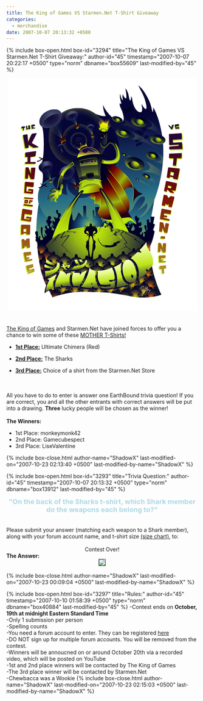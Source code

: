 ```yaml
---
title: The King of Games VS Starmen.Net T-Shirt Giveaway
categories:
  - merchandise
date: 2007-10-07 20:13:32 +0500
---
```

{% include box-open.html box-id="3294" title="The King of Games VS Starmen.Net T-Shirt Giveaway:" author-id="45" timestamp="2007-10-07 20:22:17 +0500" type="norm" dbname="box55609" last-modified-by="45" %}
	<center><img src="/merchandise/images/main/kogcontest2_main.jpg" border="0" /></center>
	<br /><br />
	<a href="http://www.the-king-of-games.com/english/">The King of Games</a> and Starmen.Net 
	have joined forces to offer you a chance to win some of these <a href="http://www.the-king-of-games.com/english/shop/index.php?mode=catalog_list&type=game&game_id=7">MOTHER T-Shirts!</a>
	<br />
	<ul><li><b><u>1st Place:</u></b> Ultimate Chimera (Red)</li></ul>
	<ul><li><b><u>2nd Place:</u></b> The Sharks</li></ul>
	<ul><li><b><u>3rd Place:</u></b> Choice of a shirt from the Starmen.Net Store</li></ul>
	<br /><br />
	All you have to do to enter is answer one EarthBound trivia question! If you are correct,
	you and all the other entrants with correct answers will be put into a drawing. <b>Three</b> lucky people will be chosen as the winner!
	<br /><br />
	<b>The Winners:</b>
	<br />
<ul>
<li>1st Place: monkeymonk42</li>
<li>2nd Place: Gamecubespect</li>
<li>3rd Place: LiseValentine</li>
</ul>
{% include box-close.html author-name="ShadowX" last-modified-on="2007-10-23 02:13:40 +0500" last-modified-by-name="ShadowX" %}

{% include box-open.html box-id="3293" title="Trivia Question:" author-id="45" timestamp="2007-10-07 20:13:32 +0500" type="norm" dbname="box13912" last-modified-by="45" %}
<center><b><font color="lightblue"><font size="4">"On the back of the Sharks t-shirt, which Shark member do the weapons each belong to?"</font></font></b></center>
<br /><br />
	Please submit your answer (matching each weapon to a Shark member), along with your forum account name, and t-shirt size <a href="http://www.the-king-of-games.com/english/shop/index.php?mode=shop_info">(size chart)</a>, to:
	<br /><br />
	<center>Contest Over!</center>
	<b>The Answer:</b><br />
<center>
<img src="http://www.starmen.net/merchandise/images/main/koganswer2.jpg" border="1" />
</center>

{% include box-close.html author-name="ShadowX" last-modified-on="2007-10-23 00:09:04 +0500" last-modified-by-name="ShadowX" %}

{% include box-open.html box-id="3297" title="Rules:" author-id="45" timestamp="2007-10-10 01:58:39 +0500" type="norm" dbname="box40884" last-modified-by="45" %}
-Contest ends on <b>October, 19th at midnight Eastern Standard Time</b><br />
-Only 1 submission per person<br />
-Spelling counts<br />
-You need a forum account to enter. They can be registered <a href="http://starmen.net/forum/?t=pre_reg">here</a><br />
-DO NOT sign up for multiple forum accounts. You will be removed from the contest.<br />
-Winners will be annoucned on or around October 20th via a recorded video, which will be posted on YouTube<br />
-1st and 2nd place winners will be contacted by The King of Games<br />
-The 3rd place winner will be contacted by Starmen.Net<br />
-Chewbacca was a Wookie
{% include box-close.html author-name="ShadowX" last-modified-on="2007-10-23 02:15:03 +0500" last-modified-by-name="ShadowX" %}
